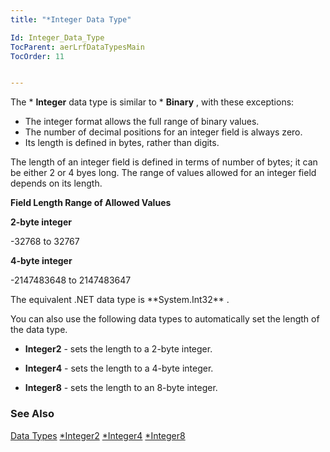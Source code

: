 ```yaml
---
title: "*Integer Data Type"

Id: Integer_Data_Type
TocParent: aerLrfDataTypesMain
TocOrder: 11


---
```


The * **Integer** data type is similar to * **Binary** , with these exceptions: 

- The integer format allows the full range of binary values.
- The number of decimal positions for an integer field is always zero.
- Its length is defined in bytes, rather than digits.

The length of an integer field is defined in terms of number of bytes; it can be either 2 or 4 byes long. The range of values allowed for an integer field depends on its length. 

**Field Length Range of Allowed Values** 

**2-byte integer** 

-32768 to 32767 

**4-byte integer** 

-2147483648 to 2147483647 

<p>The equivalent .NET data type is **System.Int32** .

You can also use the following data types to automatically set the length of the data type. 

* **Integer2** - sets the length to a 2-byte integer.

* **Integer4** - sets the length to a 4-byte integer.

* **Integer8** - sets the length to an 8-byte integer.

### See Also
[Data Types](aerLrfDataTypesMain.html)
[*Integer2](Integer2_data_type.html)
[*Integer4](Integer4_Data_Type.html)
[*Integer8](Integer8_Data_Type.html) 
